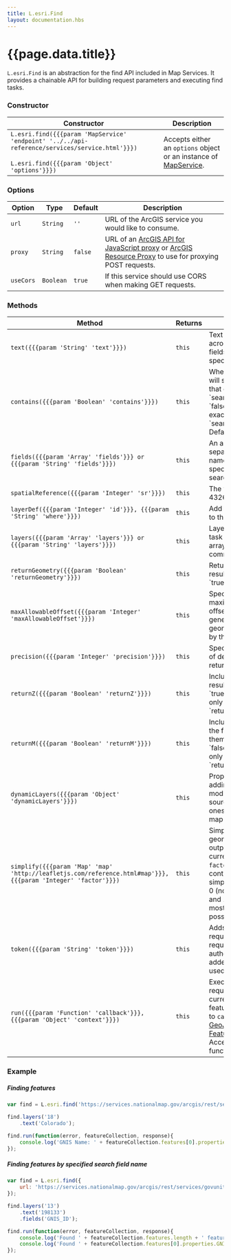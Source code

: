 ```yaml
---
title: L.esri.Find
layout: documentation.hbs
---
```


# {{page.data.title}}

`L.esri.Find` is an abstraction for the find API included in Map Services. It provides a chainable API for building request parameters and executing find tasks.

### Constructor

<table>
    <thead>
        <tr>
            <th>Constructor</th>
            <th>Description</th>
        </tr>
    </thead>
    <tbody>
        <tr>
            <td>
                <code>L.esri.find({{{param 'MapService' 'endpoint' '../../api-reference/services/service.html'}}})</code><br><br>
                <code>L.esri.find({{{param 'Object' 'options'}}})</code>
            </td>
            <td>Accepts either an <code>options</code> object or an instance of <a href="{{assets}}/api-reference/services/map-service.html">MapService</a>.</td>
        </tr>
    </tbody>
</table>

### Options

| Option | Type | Default | Description |
| --- | --- | --- | --- |
| `url` | `String` | `''` | URL of the ArcGIS service you would like to consume. |
| `proxy` | `String` | `false` | URL of an [ArcGIS API for JavaScript proxy](https://developers.arcgis.com/javascript/jshelp/ags_proxy.html) or [ArcGIS Resource Proxy](https://github.com/Esri/resource-proxy) to use for proxying POST requests. |
| `useCors` | `Boolean` | `true` | If this service should use CORS when making GET requests. |

### Methods

<table>
    <thead>
        <tr>
            <th>Method</th>
            <th>Returns</th>
            <th>Description</th>
        </tr>
    </thead>
    <tbody>
        <tr>
            <td><code>text({{{param 'String' 'text'}}})</code></td>
            <td><code>this</code></td>
            <td>Text that is searched across the layers and fields the user specifies.</td>
        </tr>
        <tr>
            <td><code>contains({{{param 'Boolean' 'contains'}}})</code></td>
            <td><code>this</code></td>
            <td>When `true` find task will search for a value that contains the `searchText`. When `false` it will do an exact match on the `searchText` string. Default is `true`.</td>
        </tr>
        <tr>
            <td><code>fields({{{param 'Array' 'fields'}}} or {{{param 'String' 'fields'}}})</code></td>
            <td><code>this</code></td>
            <td>An array or comma-separated list of field names to search. If not specified, all fields are searched.</td>
        </tr>
        <tr>
            <td><code>spatialReference({{{param 'Integer' 'sr'}}})</code></td>
            <td><code>this</code></td>
            <td>The well known ID (ex. 4326) for the results.</td>
        </tr>
        <tr>
            <td><code>layerDef({{{param 'Integer' 'id'}}}, {{{param 'String' 'where'}}})</code></td>
            <td><code>this</code></td>
            <td>Add a layer definition to the find task.</td>
        </tr>
        <tr>
            <td><code>layers({{{param 'Array' 'layers'}}} or {{{param 'String' 'layers'}}})</code></td>
            <td><code>this</code></td>
            <td>Layers to perform find task on. Accepts an array of layer IDs or comma-separated list.</td>
        </tr>
        <tr>
            <td><code>returnGeometry({{{param 'Boolean' 'returnGeometry'}}})</code></td>
            <td><code>this</code></td>
            <td>Return geometry with results. Default is `true`.</td>
        </tr>
        <tr>
            <td><code>maxAllowableOffset({{{param 'Integer' 'maxAllowableOffset'}}})</code></td>
            <td><code>this</code></td>
            <td>Specifies the maximum allowable offset to be used for generalizing geometries returned by the `find` task.</td>
        </tr>
        <tr>
            <td><code>precision({{{param 'Integer' 'precision'}}})</code></td>
            <td><code>this</code></td>
            <td>Specifies the number of decimal places in returned geometries.</td>
        </tr>
        <tr>
            <td><code>returnZ({{{param 'Boolean' 'returnZ'}}})</code></td>
            <td><code>this</code></td>
            <td>Include Z values in the results. Default value is `true`. This parameter only applies if `returnGeometry=true`.</td>
        </tr>
        <tr>
            <td><code>returnM({{{param 'Boolean' 'returnM'}}})</code></td>
            <td><code>this</code></td>
            <td>Includes M values if the features have them. Default value is `false`. This parameter only applies if `returnGeometry=true`.</td>
        </tr>
        <tr>
            <td><code>dynamicLayers({{{param 'Object' 'dynamicLayers'}}})</code></td>
            <td><code>this</code></td>
            <td>Property used for adding new layers or modifying the data source of existing ones in the current map service.</td>
        </tr>
        <tr>
            <td><code>simplify({{{param 'Map' 'map' 'http://leafletjs.com/reference.html#map'}}},  {{{param 'Integer' 'factor'}}})</code></td>
            <td><code>this</code></td>
            <td>Simplify the geometries of the output features for the current map view. the <code>factor</code> parameter controls the amount of simplification between 0 (no simplification) and 1 (simplify to the most basic shape possible).</td>
        </tr>
        <tr>
            <td><code>token({{{param 'String' 'token'}}})</code></td>
            <td><code>this</code></td>
            <td>Adds a token to this request if the service requires authentication. Will be added automatically if used with a service.</td>
        </tr>
        <tr>
            <td><code>run({{{param 'Function' 'callback'}}}, {{{param 'Object' 'context'}}})</code></td>
            <td><code>this</code></td>
            <td>Exectues the find request with the current parameters, features will be passed to <code>callback</code> as a <a href="http://geojson.org/geojson-spec.html#feature-collection-objects">GeoJSON FeatureCollection</a>. Accepts an optional function context.</td>
        </tr>
    </tbody>
</table>

### Example

##### Finding features

```js
var find = L.esri.find('https://services.nationalmap.gov/arcgis/rest/services/govunits/MapServer');

find.layers('18')
    .text('Colorado');

find.run(function(error, featureCollection, response){
    console.log('GNIS Name: ' + featureCollection.features[0].properties.GNIS_NAME);
});
```

##### Finding features by specified search field name

```js
var find = L.esri.find({
    url: 'https://services.nationalmap.gov/arcgis/rest/services/govunits/MapServer'
});

find.layers('13')
    .text('198133')
    .fields('GNIS_ID');

find.run(function(error, featureCollection, response){
    console.log('Found ' + featureCollection.features.length + ' feature(s)');
    console.log('Found ' + featureCollection.features[0].properties.GNIS_NAME + ' in ' + featureCollection.features[0].properties.STATE_NAME);
});
```
